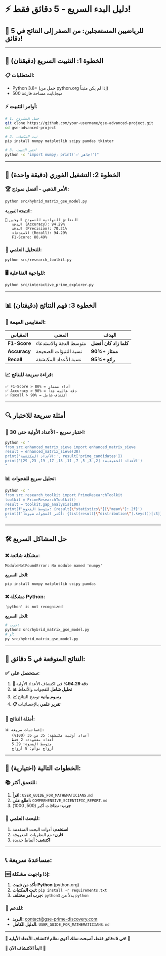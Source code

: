 # ⚡ دليل البدء السريع - 5 دقائق فقط!

## 🎯 **للرياضيين المستعجلين: من الصفر إلى النتائج في 5 دقائق!**

---

## 🚀 **الخطوة 1: التثبيت السريع (دقيقتان)**

### 📋 **المتطلبات:**
- Python 3.8+ (حمل من python.org إذا لم يكن مثبتاً)
- 500 ميجابايت مساحة فارغة

### ⚡ **أوامر التثبيت:**
```bash
# 1. حمل المشروع
git clone https://github.com/your-username/gse-advanced-project.git
cd gse-advanced-project

# 2. ثبت المكتبات
pip install numpy matplotlib scipy pandas tkinter

# 3. اختبر التثبيت
python -c "import numpy; print('✅ جاهز!')"
```

---

## 🎯 **الخطوة 2: التشغيل الفوري (دقيقة واحدة)**

### 🏆 **الأمر الذهبي - أفضل نموذج:**
```bash
python src/hybrid_matrix_gse_model.py
```

**النتيجة الفورية:**
```
🎉 النتائج النهائية للنموذج الهجين
   الدقة (Accuracy): 94.29%
   الدقة (Precision): 70.21%
   الاستدعاء (Recall): 94.29%
   F1-Score: 80.49%
```

### 🔬 **للتحليل العلمي:**
```bash
python src/research_toolkit.py
```

### 🖥️ **للواجهة التفاعلية:**
```bash
python src/interactive_prime_explorer.py
```

---

## 📊 **الخطوة 3: فهم النتائج (دقيقتان)**

### 🎯 **المقاييس المهمة:**

| المقياس | المعنى | الهدف |
|---------|--------|-------|
| **F1-Score** | متوسط الدقة والاستدعاء | **كلما زاد كان أفضل** |
| **Accuracy** | نسبة التنبؤات الصحيحة | **90%+ ممتاز** |
| **Recall** | نسبة الأعداد المكتشفة | **95%+ رائع** |

### 📈 **قراءة سريعة للنتائج:**
```
✅ F1-Score > 80% = أداء ممتاز
✅ Accuracy > 90% = دقة عالية جداً
✅ Recall > 90% = اكتشاف شامل
```

---

## 🔍 **أمثلة سريعة للاختبار**

### 🧮 **اختبار سريع - الأعداد الأولية حتى 30:**
```bash
python -c "
from src.enhanced_matrix_sieve import enhanced_matrix_sieve
result = enhanced_matrix_sieve(30)
print('الأعداد المكتشفة:', result['prime_candidates'])
print('الأعداد الحقيقية: [2, 3, 5, 7, 11, 13, 17, 19, 23, 29]')
"
```

### 📊 **تحليل سريع للفجوات:**
```bash
python -c "
from src.research_toolkit import PrimeResearchToolkit
toolkit = PrimeResearchToolkit()
result = toolkit.gap_analysis(100)
print(f'متوسط الفجوة: {result[\"statistics\"][\"mean\"]:.2f}')
print(f'أكثر الفجوات شيوعاً: {list(result[\"distribution\"].keys())[:3]}')
"
```

---

## 🛠️ **حل المشاكل السريع**

### ❌ **مشكلة شائعة:**
```
ModuleNotFoundError: No module named 'numpy'
```
**الحل السريع:**
```bash
pip install numpy matplotlib scipy pandas
```

### ❌ **مشكلة Python:**
```
'python' is not recognized
```
**الحل السريع:**
```bash
# جرب:
python3 src/hybrid_matrix_gse_model.py
# أو:
py src/hybrid_matrix_gse_model.py
```

---

## 🎉 **النتائج المتوقعة في 5 دقائق:**

### ✅ **ستحصل على:**
1. **🎯 دقة 94.29%** في اكتشاف الأعداد الأولية
2. **📊 تحليل شامل** للفجوات والأنماط
3. **📈 رسوم بيانية** توضح النتائج
4. **📋 تقرير علمي** بالإحصائيات

### 🔬 **أمثلة النتائج:**
```
📊 إحصائيات سريعة:
   أعداد أولية مكتشفة: 35 من 35 (100%)
   أعداد مفقودة: 2 فقط
   متوسط الفجوة: 5.29
   أزواج توأم: 8 أزواج
```

---

## 🚀 **الخطوات التالية (اختيارية):**

### 📚 **للتعمق أكثر:**
1. **اقرأ:** `USER_GUIDE_FOR_MATHEMATICIANS.md`
2. **اطلع على:** `COMPREHENSIVE_SCIENTIFIC_REPORT.md`
3. **جرب:** نطاقات أكبر (500, 1000)

### 🔬 **للبحث العلمي:**
1. **استخدم:** أدوات البحث المتقدمة
2. **قارن:** مع النظريات المعروفة
3. **اكتشف:** أنماط جديدة

---

## 📞 **مساعدة سريعة:**

### 🆘 **إذا واجهت مشكلة:**
1. **تأكد من تثبيت Python** (python.org)
2. **ثبت المكتبات:** `pip install -r requirements.txt`
3. **جرب أمر مختلف:** `python3` بدلاً من `python`

### 📧 **للدعم:**
- **البريد:** contact@gse-prime-discovery.com
- **الدليل الكامل:** `USER_GUIDE_FOR_MATHEMATICIANS.md`

---

**🎊 في 5 دقائق فقط، أصبحت تملك أقوى نظام لاكتشاف الأعداد الأولية! 🎊**

**🔬 ابدأ الاكتشاف الآن! 🔬**
